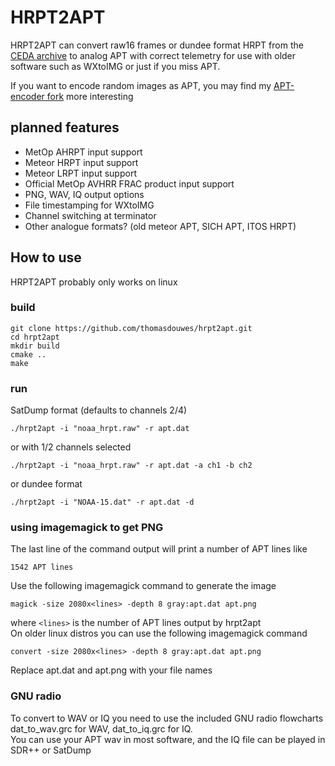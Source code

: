 # HRPT2APT
HRPT2APT can convert raw16 frames or dundee format HRPT from the [CEDA archive](https://data.ceda.ac.uk/neodc/avhrr_dundee) to analog APT with correct telemetry for use with older software such as WXtoIMG or just if you miss APT.

If you want to encode random images as APT, you may find my [APT-encoder fork](https://github.com/thomasdouwes/apt-encoder) more interesting

## planned features
- MetOp AHRPT input support
- Meteor HRPT input support
- Meteor LRPT input support
- Official MetOp AVHRR FRAC product input support
- PNG, WAV, IQ output options
- File timestamping for WXtoIMG
- Channel switching at terminator
- Other analogue formats? (old meteor APT, SICH APT, ITOS HRPT)

## How to use
HRPT2APT probably only works on linux
### build
```
git clone https://github.com/thomasdouwes/hrpt2apt.git
cd hrpt2apt
mkdir build
cmake ..
make
```
### run
SatDump format (defaults to channels 2/4)
```
./hrpt2apt -i "noaa_hrpt.raw" -r apt.dat
```
or with 1/2 channels selected
```
./hrpt2apt -i "noaa_hrpt.raw" -r apt.dat -a ch1 -b ch2
```
or dundee format
```
./hrpt2apt -i "NOAA-15.dat" -r apt.dat -d
```

### using imagemagick to get PNG
The last line of the command output will print a number of APT lines like
```
1542 APT lines
```

Use the following imagemagick command to generate the image
```
magick -size 2080x<lines> -depth 8 gray:apt.dat apt.png
```
where `<lines>` is the number of APT lines output by hrpt2apt  
On older linux distros you can use the following imagemagick command
```
convert -size 2080x<lines> -depth 8 gray:apt.dat apt.png
```
Replace apt.dat and apt.png with your file names

### GNU radio
To convert to WAV or IQ you need to use the included GNU radio flowcharts  
dat_to_wav.grc for WAV, dat_to_iq.grc for IQ.  
You can use your APT wav in most software, and the IQ file can be played in SDR++ or SatDump